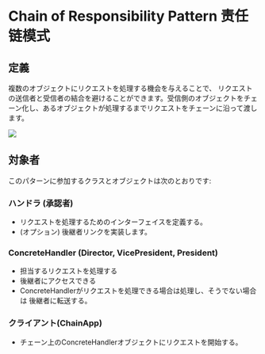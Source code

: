 # Chain of Responsibility Pattern 责任链模式
## 定義

複数のオブジェクトにリクエストを処理する機会を与えることで、 リクエストの送信者と受信者の結合を避けることができます。受信側のオブジェクトをチェーン化し、あるオブジェクトが処理するまでリクエストをチェーンに沿って渡します。

![](https://github.com/QianMo/Unity-Design-Pattern/blob/master/UML_Picture/chain.gif)


## 対象者

このパターンに参加するクラスとオブジェクトは次のとおりです:

### ハンドラ (承認者)
* リクエストを処理するためのインターフェイスを定義する。
* (オプション) 後継者リンクを実装します。

### ConcreteHandler (Director, VicePresident, President)
* 担当するリクエストを処理する
* 後継者にアクセスできる
* ConcreteHandlerがリクエストを処理できる場合は処理し、そうでない場合は 後継者に転送する。

### クライアント(ChainApp)
* チェーン上のConcreteHandlerオブジェクトにリクエストを開始する。
